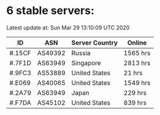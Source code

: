 # 6 stable servers:

Latest update at: Sun Mar 29 13:10:09 UTC 2020

| ID | ASN | Server Country | Online |
| -- | --- | -------------- | ------ |
| #.15CF | AS49392 | Russia | 1565 hrs |
| #.7F1D | AS63949 | Singapore | 2813 hrs |
| #.9FC3 | AS53889 | United States | 21 hrs |
| #.E069 | AS40065 | United States | 1549 hrs |
| #.2A79 | AS63949 | Japan | 229 hrs |
| #.F7DA | AS45102 | United States | 839 hrs |

